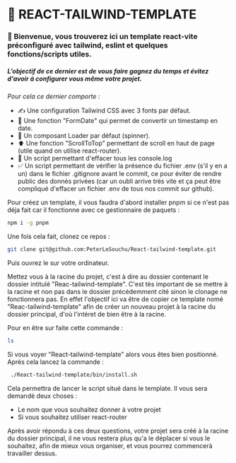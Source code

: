 # 🚀 REACT-TAILWIND-TEMPLATE

### 🎉 Bienvenue, vous trouverez ici un template react-vite préconfiguré avec tailwind, eslint et quelques fonctions/scripts utiles.

##### L'objectif de ce dernier est de vous faire gagnez du temps et évitez d'avoir à configurer vous même votre projet.

_Pour cela ce dernier comporte :_

- ✍️ Une configuration Tailwind CSS avec 3 fonts par défaut.
- 📅 Une fonction "FormDate" qui permet de convertir un timestamp en date.
- 🔄 Un composant Loader par défaut (spinner).
- ⬆️ Une fonction "ScrollToTop" permettant de scroll en haut de page (utile quand on utilise react-router).
- 🧹 Un script permettant d'effacer tous les console.log
- ✅ Un script permettant de vérifier la présence du fichier .env
  (s'il y en a un) dans le fichier .gitignore avant le commit, ce pour éviter de rendre public des donnés privées (car un oubli arrive très vite et ça peut être compliqué d'effacer un fichier .env de tous nos commit sur github).

Pour créez un template, il vous faudra d'abord installer pnpm si ce n'est pas déja fait car il fonctionne avec ce gestionnaire de paquets :

```bash
npm i -g pnpm
```

Une fois cela fait, clonez ce repos :

```bash
git clone git@github.com:PeterLeSouchu/React-tailwind-template.git
```

Puis ouvrez le sur votre ordinateur.

Mettez vous à la racine du projet, c'est à dire au dossier contenant le dossier intitulé "Reac-tailwind-template". C'est tès important de se mettre à la racine et non pas dans le dossier précédemment cité sinon le clonage ne fonctionnera pas. En effet l'objectif ici va être de copier ce template nomé "Reac-tailwind-template" afin de créer un nouveau projet à la racine du dossier principal, d'où l'intéret de bien être à la racine.

Pour en être sur faite cette commande :

```bash
ls
```

Si vous voyer "React-tailwind-template" alors vous êtes bien positionné.
Après cela lancez la commande :

```bash
 ./React-tailwind-template/bin/install.sh
```

Cela permettra de lancer le script situé dans le template.
Il vous sera demandé deux choses :

- Le nom que vous souhaitez donner à votre projet
- Si vous souhaitez utiliser react-router

Après avoir répondu à ces deux questions, votre projet sera créé à la racine du dossier principal, il ne vous restera plus qu'a le déplacer si vous le souhaitez, afin de mieux vous organiser, et vous pourrez commencerà travailler dessus.

